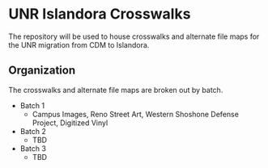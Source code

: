 # UNR Islandora Crosswalks
The repository will be used to house crosswalks and alternate file maps for the UNR migration from CDM to Islandora.

## Organization
The crosswalks and alternate file maps are broken out by batch.
* Batch 1
  * Campus Images, Reno Street Art, Western Shoshone Defense Project, Digitized Vinyl
* Batch 2
  * TBD
* Batch 3
  * TBD
